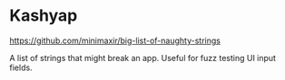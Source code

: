 Kashyap
=======

https://github.com/minimaxir/big-list-of-naughty-strings

A list of strings that might break an app. Useful for fuzz testing
UI input fields.
